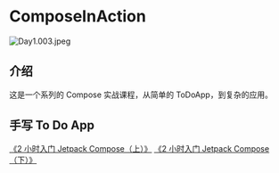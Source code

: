 # ComposeInAction

![Day1.003.jpeg](https://p3-juejin.byteimg.com/tos-cn-i-k3u1fbpfcp/81761b0109dc406daef15170486993ed~tplv-k3u1fbpfcp-watermark.image?)

## 介绍

这是一个系列的 Compose 实战课程，从简单的 ToDoApp，到复杂的应用。

## 手写 To Do App

[《2 小时入门 Jetpack Compose（上）》](https://juejin.cn/post/7105939934527094798)
[《2 小时入门 Jetpack Compose（下）》](https://juejin.cn/post/7109646396839444488/)




